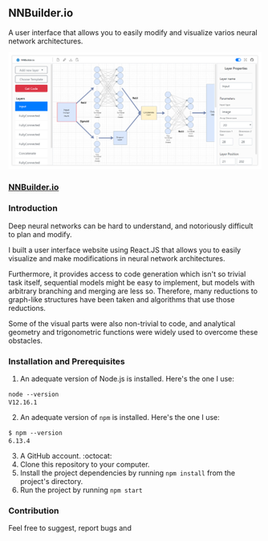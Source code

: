 ## NNBuilder.io

A user interface that allows you to easily modify and visualize varios neural network architectures.

<p align="center">
	<img src="demo.png" width="720" />
</p>

### [NNBuilder.io](https://nnbuilder.io)

### Introduction

Deep neural networks can be hard to understand, and notoriously difficult to plan and modify.

I built a user interface website using React.JS that allows you to easily visualize and make modifications in neural network architectures.

Furthermore, it provides access to code generation which isn't so trivial task itself, sequential models might be easy to implement, but models with arbitrary branching and merging are less so. Therefore, many reductions to graph-like structures have been taken and algorithms that use those reductions.

Some of the visual parts were also non-trivial to code, and analytical geometry and trigonometric functions were widely used to overcome these obstacles.

### Installation and Prerequisites

1. An adequate version of Node.js is installed. Here's the one I use:
```
node --version
V12.16.1
```

2. An adequate version of `npm` is installed. Here's the one I use:
```
$ npm --version
6.13.4
```

3. A GitHub account. :octocat:
4. Clone this repository to your computer.
5. Install the project dependencies by running `npm install` from the project's directory.
6. Run the project by running `npm start`

### Contribution
Feel free to suggest, report bugs and 